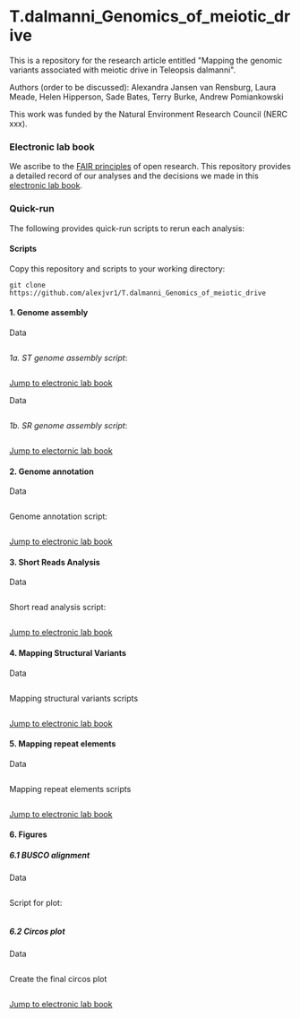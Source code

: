 # T.dalmanni_Genomics_of_meiotic_drive

This is a repository for the research article entitled "Mapping the genomic variants associated with meiotic drive in Teleopsis dalmanni". 

Authors (order to be discussed): Alexandra Jansen van Rensburg, Laura Meade, Helen Hipperson, Sade Bates, Terry Burke, Andrew Pomiankowski

This work was funded by the Natural Environment Research Council (NERC xxx).


### Electronic lab book

We ascribe to the [FAIR principles](https://www.go-fair.org/fair-principles/) of open research. This repository provides a detailed record of our analyses and the decisions we made in this [electronic lab book](https://github.com/alexjvr1/T.dalmanni_Genomics_of_meiotic_drive/blob/main/Electronic_Lab_Book.md). 



### Quick-run 

The following provides quick-run scripts to rerun each analysis: 

#### Scripts
Copy this repository and scripts to your working directory: 
```
git clone https://github.com/alexjvr1/T.dalmanni_Genomics_of_meiotic_drive
```


#### 1. Genome assembly

Data
```

```

*1a. ST genome assembly script*: 
```

```
[Jump to electronic lab book](https://github.com/alexjvr1/T.dalmanni_Genomics_of_meiotic_drive/blob/main/Electronic_Lab_Book.md#1a-st-genome-assembly)

Data
```

```

*1b. SR genome assembly script*:
```

```
[Jump to electornic lab book](https://github.com/alexjvr1/T.dalmanni_Genomics_of_meiotic_drive/blob/main/Electronic_Lab_Book.md#1b-sr-genome-assembly)

#### 2. Genome annotation

Data
```

```

Genome annotation script: 
```

```
[Jump to electronic lab book](https://github.com/alexjvr1/T.dalmanni_Genomics_of_meiotic_drive/blob/main/Electronic_Lab_Book.md#2-genome-annotation)


#### 3. Short Reads Analysis

Data
```

```

Short read analysis script: 
```

```
[Jump to electronic lab book](https://github.com/alexjvr1/T.dalmanni_Genomics_of_meiotic_drive/blob/main/Electronic_Lab_Book.md#3-short-reads)


#### 4. Mapping Structural Variants

Data
```

```

Mapping structural variants scripts
```

```
[Jump to electronic lab book](https://github.com/alexjvr1/T.dalmanni_Genomics_of_meiotic_drive/blob/main/Electronic_Lab_Book.md#3-map-structural-variants)



#### 5. Mapping repeat elements

Data
```

```

Mapping repeat elements scripts
```

```
[Jump to electronic lab book](https://github.com/alexjvr1/T.dalmanni_Genomics_of_meiotic_drive/blob/main/Electronic_Lab_Book.md#4-map-repeat-elements)


#### 6. Figures

##### 6.1 BUSCO alignment

Data
```

```

Script for plot: 
```

```


##### 6.2 Circos plot
Data
```

```

Create the final circos plot
```

```

[Jump to electronic lab book](https://github.com/alexjvr1/T.dalmanni_Genomics_of_meiotic_drive/blob/main/Electronic_Lab_Book.md#4-map-repeat-elements)
